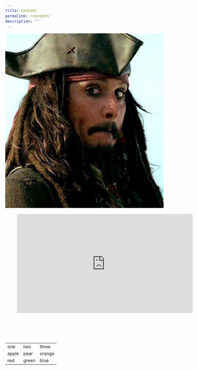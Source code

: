 ```yaml
---
title: Content
permalink: /content/
description: ""
---
```

![Oh!](/images/jacksparrow.jpg)

<p style="margin-left: 2.5em;padding: 0 7em 2em 0;border-width: 2px; border-color: white; border-style:solid;">
<iframe width="560" height="315" src="https://www.youtube.com/embed/yRh-dzrI4Z4" title="YouTube video player" frameborder="0" allow="accelerometer; autoplay; clipboard-write; encrypted-media; gyroscope; picture-in-picture" allowfullscreen></iframe>
	</p>

<br>
<br>

<table>
  <tr>
    <td>one</td>
    <td>two</td>
    <td>three</td>
  </tr>
  <tr>
    <td>apple</td>
    <td>pear</td>
    <td>orange</td>
  </tr>
  <tr>
    <td>red</td>
    <td>green</td>
    <td>blue</td>
  </tr>
</table>